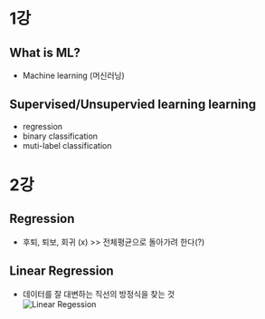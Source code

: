 # 1강
## What is ML?
- Machine learning (머신러닝)

## Supervised/Unsupervied learning learning
- regression 
- binary classification  
- muti-label classification

# 2강
## Regression
- 후퇴, 퇴보, 회귀 (x) >> 전체평균으로 돌아가려 한다(?)
## Linear Regression
- 데이터를 잘 대변하는 직선의 방정식을 찾는 것  
![Linear Regession](C:\Users\alex6\OneDrive\문서\코딩\텐서플로우\사진\Linear_regression)
